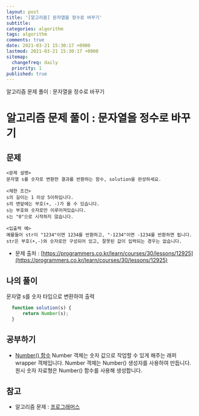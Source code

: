 ```yaml
---
layout: post
title: '[알고리즘] 문자열을 정수로 바꾸기'
subtitle: 
categories: algorithm
tags: algorithm
comments: true
date: 2021-03-21 15:30:17 +0900
lastmod: 2021-03-21 15:30:17 +0900
sitemap:
  changefreq: daily
  priority: 1
published: true
---
```


알고리즘 문제 풀이 : 문자열을 정수로 바꾸기<br />

# 알고리즘 문제 풀이 : 문자열을 정수로 바꾸기

## 문제 
```text
<문제 설명>
문자열 s를 숫자로 변환한 결과를 반환하는 함수, solution을 완성하세요.

<제한 조건>
s의 길이는 1 이상 5이하입니다.
s의 맨앞에는 부호(+, -)가 올 수 있습니다.
s는 부호와 숫자로만 이루어져있습니다.
s는 "0"으로 시작하지 않습니다.

<입출력 예>
예를들어 str이 "1234"이면 1234를 반환하고, "-1234"이면 -1234를 반환하면 됩니다.
str은 부호(+,-)와 숫자로만 구성되어 있고, 잘못된 값이 입력되는 경우는 없습니다.
```

* 문제 출처 : [https://programmers.co.kr/learn/courses/30/lessons/12925](https://programmers.co.kr/learn/courses/30/lessons/12925)


## 나의 풀이
문자열 s를 숫자 타입으로 변환하여 출력

```javascript
  function solution(s) {
      return Number(s);
  }
```



## 공부하기
- [Number() 함수](https://developer.mozilla.org/ko/docs/Web/JavaScript/Reference/Global_Objects/Number)
Number 객체는 숫자 값으로 작업할 수 있게 해주는 래퍼wrapper 객체입니다. 
Number 객체는 Number() 생성자를 사용하여 만듭니다. 
원시 숫자 자료형은 Number() 함수를 사용해 생성합니다.


## 참고
- 알고리즘 문제 : [프로그래머스](https://programmers.co.kr)